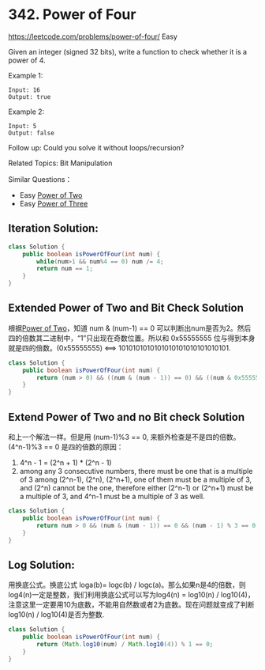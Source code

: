 # 342. Power of Four
<https://leetcode.com/problems/power-of-four/>
Easy

Given an integer (signed 32 bits), write a function to check whether it is a power of 4.

Example 1:

    Input: 16
    Output: true
Example 2:

    Input: 5
    Output: false
Follow up: Could you solve it without loops/recursion?

Related Topics: Bit Manipulation

Similar Questions： 
* Easy [Power of Two](https://leetcode.com/problems/power-of-two/)
* Easy [Power of Three](https://leetcode.com/problems/power-of-three/)

## Iteration Solution:
```java
class Solution {
    public boolean isPowerOfFour(int num) {
        while(num>1 && num%4 == 0) num /= 4;
        return num == 1;
    }
}
```

## Extended Power of Two and Bit Check Solution
根据[Power of Two](https://leetcode.com/problems/power-of-two/)，知道 num & (num-1) == 0 可以判断出num是否为2。然后四的倍数其二进制中，“1”只出现在奇数位置。所以和 0x55555555 位与得到本身就是四的倍数。(0x55555555) <==> 1010101010101010101010101010101.
```java
class Solution {
    public boolean isPowerOfFour(int num) {
        return (num > 0) && ((num & (num - 1)) == 0) && ((num & 0x55555555) == num);
    }
}
```

## Extend Power of Two and no Bit check Solution
和上一个解法一样。但是用 (num-1)%3 == 0, 来额外检查是不是四的倍数。(4^n-1)%3 == 0 是四的倍数的原因：
1. 4^n - 1 = (2^n + 1) * (2^n - 1)
2. among any 3 consecutive numbers, there must be one that is a multiple of 3 among (2^n-1), (2^n), (2^n+1), one of them must be a multiple of 3, and (2^n) cannot be the one, therefore either (2^n-1) or (2^n+1) must be a multiple of 3, and 4^n-1 must be a multiple of 3 as well.

```java
class Solution {
    public boolean isPowerOfFour(int num) {
        return num > 0 && (num & (num - 1)) == 0 && (num - 1) % 3 == 0;
    }
}
```

## Log Solution:
用换底公式。换底公式 loga(b)= logc(b) / logc(a)。那么如果n是4的倍数，则log4(n)一定是整数，我们利用换底公式可以写为log4(n) = log10(n) / log10(4)，注意这里一定要用10为底数，不能用自然数或者2为底数。现在问题就变成了判断log10(n) / log10(4)是否为整数.
```java
class Solution {
    public boolean isPowerOfFour(int num) {
        return (Math.log10(num) / Math.log10(4)) % 1 == 0;
    }
}
```